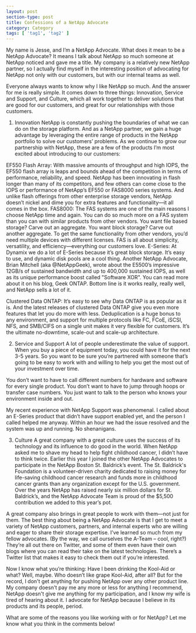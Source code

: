```yaml
---
layout: post
section-type: post
title: Confessions of a NetApp Advocate
category: Category
tags: [ 'tag1', 'tag2' ]
---
```


My name is Jesse, and I’m a NetApp Advocate. What does it mean to be a NetApp Advocate? It means I talk about NetApp so much someone at NetApp noticed and gave me a title. My company is a relatively new NetApp partner, so I actually find myself in the interesting position of advocating for NetApp not only with our customers, but with our internal teams as well.

Everyone always wants to know why I like NetApp so much. And the answer for me is really simple. It comes down to three things: Innovation, Service and Support, and Culture, which all work together to deliver solutions that are good for our customers, and great for our relationships with those customers.

1. Innovation
NetApp is constantly pushing the boundaries of what we can do on the storage platform. And as a NetApp partner, we gain a huge advantage by leveraging the entire range of products in the NetApp portfolio to solve our customers’ problems. As we continue to grow our partnership with NetApp, these are a few of the products I’m most excited about introducing to our customers:

EF550 Flash Array: With massive amounts of throughput and high IOPS, the EF550 flash array is leaps and bounds ahead of the competition in terms of performance, reliability, and speed. NetApp has been innovating in flash longer than many of its competitors, and few others can come close to the IOPS or performance of NetApp’s EF550 or FAS8000 series systems. And unlike flash offerings from other enterprise storage vendors, NetApp doesn’t nickel and dime you for extra features and functionality—it all comes in the box.
FAS8000: The FAS systems are one of the main reasons I choose NetApp time and again. You can do so much more on a FAS system than you can with similar products from other vendors. You want file based storage? Carve out an aggregate. You want block storage? Carve out another aggregate. To get the same functionality from other vendors, you’d need multiple devices with different licenses. FAS is all about simplicity, versatility, and efficiency—everything our customers love.
E-Series: At Dynamix we do a lot of E-Series because it’s great block storage. It’s easy to use, and dynamic disk pools are a cool thing. Another NetApp Advocate, Brian Mitchell (aka @NetAppGeek), wrote about the E5500’s impressive 12GB/s of sustained bandwidth and up to 400,000 sustained IOPS, as well as its unique performance boost called "Software XOR". You can read more about it on his blog, Geek ONTAP. Bottom line is it works really, really well, and NetApp sells a lot of it.

Clustered Data ONTAP: It’s easy to see why Data ONTAP is as popular as it is. And the latest releases of clustered Data ONTAP give you even more features that let you do more with less. Deduplication is a huge bonus to any environment, and support for multiple protocols like FC, FCoE, iSCSI, NFS, and SMB/CIFS on a single unit makes it very flexible for customers. It’s the ultimate no-downtime, scale-out and scale-up architecture.

2. Service and Support
A lot of people underestimate the value of support. When you buy a piece of equipment today, you could have it for the next 3-5 years. So you want to be sure you’re partnered with someone that’s going to be easy to work with and willing to help you get the most out of your investment over time.

You don’t want to have to call different numbers for hardware and software for every single product. You don’t want to have to jump through hoops or transfer case numbers. You just want to talk to the person who knows your environment inside and out.

My recent experience with NetApp Support was phenomenal. I called about an E-Series product that didn’t have support enabled yet, and the person I called helped me anyway. Within an hour we had the issue resolved and the system was up and running. No shenanigans.

3. Culture
A great company with a great culture uses the success of its technology and its influence to do good in the world. When NetApp asked me to shave my head to help fight childhood cancer, I didn’t have to think twice. Earlier this year I joined the other NetApp Advocates to participate in the NetApp Boston St. Baldrick’s event. The St. Baldrick's Foundation is a volunteer-driven charity dedicated to raising money for life-saving childhood cancer research and funds more in childhood cancer grants than any organization except for the U.S. government. Over the years NetApp has raised nearly six million dollars for St. Baldrick’s, and the NetApp Advocate Team is proud of the $5,500 contribution we added to this year’s pot.

A great company also brings in great people to work with them—not just for them. The best thing about being a NetApp Advocate is that I get to meet a variety of NetApp customers, partners, and internal experts who are willing and eager to share their storage expertise. I’ve learned so much from my fellow advocates. (By the way, we call ourselves the A-Team – cool, right?) They’re all out there on Twitter, and some of them even have their own blogs where you can read their take on the latest technologies. There’s a Twitter list that makes it easy to check them out if you’re interested.

Now I know what you’re thinking: Have I been drinking the Kool-Aid or what? Well, maybe. Who doesn’t like grape Kool-Aid, after all? But for the record, I don't get anything for pushing NetApp over any other product line. My company doesn't pay me any more or less for anything I recommend, NetApp doesn't give me anything for my participation, and I know my wife is tired of hearing about it.  I advocate for NetApp because I believe in its products and its people, period.

What are some of the reasons you like working with or for NetApp? Let me know what you think in the comments below!
